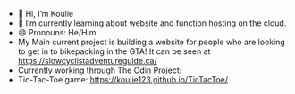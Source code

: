 - 👋 Hi, I’m Koulie
- 🌱 I’m currently learning about website and function hosting on the cloud.
- 😄 Pronouns: He/Him
- My Main current project is building a website for people who are looking to get in to bikepacking in the GTA! It can be seen at https://slowcyclistadventureguide.ca/
- Currently working through The Odin Project:
- Tic-Tac-Toe game: https://koulie123.github.io/TicTacToe/
<!---
Koulie123/Koulie123 is a ✨ special ✨ repository because its `README.md` (this file) appears on your GitHub profile.
You can click the Preview link to take a look at your changes.
--->
